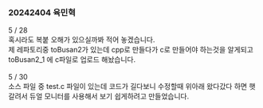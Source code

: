 ### 20242404 육민혁 <br/>

5 / 28 <br/> 혹시라도 복붙 오해가 있으실까봐 적어 놓겠습니다. <br/> 제 레파토리중 toBusan2가 있는데 cpp로 만들다가 c로 만들어야 하는것을 알게되고 toBusan2_1 에 c파일로 업로드 해놨습니다. <br /><br />
5 / 30 <br/> 소스 파일 중 test.c 파일이 있는데 코드가 길다보니 수정할때 위아래 왔다갔다 하면 햇갈려서 듀얼 모니터를 사용해서 보기 쉽게하려고 만들었습니다.
